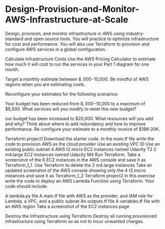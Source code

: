 # Design-Provision-and-Monitor-AWS-Infrastructure-at-Scale
Design, provision, and monitor infrastructure in AWS using industry-standard and open source tools. You will practice to optimize infrastructure for cost and performance. You will also use Terraform to provision and configure AWS services in a global configuration.

 Calculate Infrastructure Costs
Use the AWS Pricing Calculator to estimate how much it will cost to run the services in your Part 1 diagram for one month.

Target a monthly estimate between $8,000-$10,000.
Be mindful of AWS regions when you are estimating costs.

Reconfigure your estimates for the following scenarios:

Your budget has been reduced from $8,000-$10,000 to a maximum of $6,500. What services will you modify to meet this new budget?


our budget has been increased to $20,000. What resources will you add and why?
Think about where to add redundancy and how to improve performance. Re-configure your estimate to a monthly invoice of $18K-20K.

Terraform project1
Download the starter code.
In the main.tf file write the code to provision
AWS as the cloud provider
Use an existing VPC ID
Use an existing public subnet
4 AWS t2.micro EC2 instances named Udacity T2
2 m4.large EC2 instances named Udacity M4
Run Terraform.
Take a screenshot of the 6 EC2 instances in the AWS console and save it as Terraform_1_1.
Use Terraform to delete the 2 m4.large instances
Take an updated screenshot of the AWS console showing only the 4 t2.micro instances and save it as Terraform_1_2
Terraform project2
In this exercise write the code to deploy an AWS Lambda Function using Terraform. Your code should include:

A lambda.py file
A main.tf file with AWS as the provider, and IAM role for Lambda, a VPC, and a public subnet
An outputs.tf file
A variables.tf file with an AWS region
Take a screenshot of the EC2 instances page

Destroy the Infrastructure using Terraform 
Destroy all running provisioned infrastructure using Terraform so as not to incur unwanted charges.
